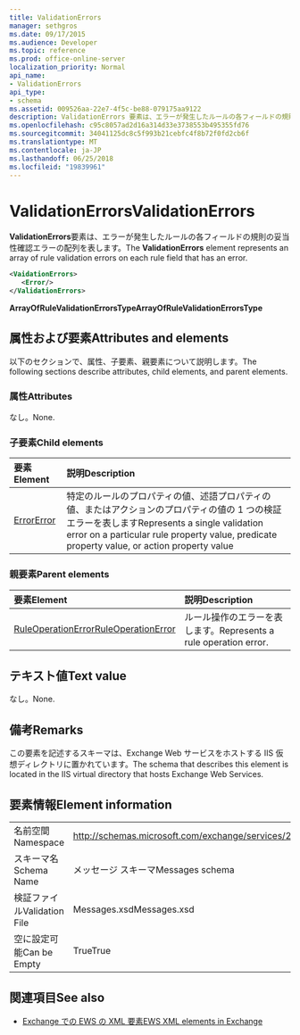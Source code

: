 ```yaml
---
title: ValidationErrors
manager: sethgros
ms.date: 09/17/2015
ms.audience: Developer
ms.topic: reference
ms.prod: office-online-server
localization_priority: Normal
api_name:
- ValidationErrors
api_type:
- schema
ms.assetid: 009526aa-22e7-4f5c-be88-079175aa9122
description: ValidationErrors 要素は、エラーが発生したルールの各フィールドの規則の妥当性確認エラーの配列を表します。
ms.openlocfilehash: c95c8057ad2d16a314d33e3738553b495355fd76
ms.sourcegitcommit: 34041125dc8c5f993b21cebfc4f8b72f0fd2cb6f
ms.translationtype: MT
ms.contentlocale: ja-JP
ms.lasthandoff: 06/25/2018
ms.locfileid: "19839961"
---
```

# <a name="validationerrors"></a><span data-ttu-id="9d15a-103">ValidationErrors</span><span class="sxs-lookup"><span data-stu-id="9d15a-103">ValidationErrors</span></span>

<span data-ttu-id="9d15a-104">**ValidationErrors**要素は、エラーが発生したルールの各フィールドの規則の妥当性確認エラーの配列を表します。</span><span class="sxs-lookup"><span data-stu-id="9d15a-104">The **ValidationErrors** element represents an array of rule validation errors on each rule field that has an error.</span></span> 
  
```XML
<VaidationErrors>
   <Error/>
</ValidationErrors>
```

 <span data-ttu-id="9d15a-105">**ArrayOfRuleValidationErrorsType**</span><span class="sxs-lookup"><span data-stu-id="9d15a-105">**ArrayOfRuleValidationErrorsType**</span></span>
## <a name="attributes-and-elements"></a><span data-ttu-id="9d15a-106">属性および要素</span><span class="sxs-lookup"><span data-stu-id="9d15a-106">Attributes and elements</span></span>

<span data-ttu-id="9d15a-107">以下のセクションで、属性、子要素、親要素について説明します。</span><span class="sxs-lookup"><span data-stu-id="9d15a-107">The following sections describe attributes, child elements, and parent elements.</span></span>
  
### <a name="attributes"></a><span data-ttu-id="9d15a-108">属性</span><span class="sxs-lookup"><span data-stu-id="9d15a-108">Attributes</span></span>

<span data-ttu-id="9d15a-109">なし。</span><span class="sxs-lookup"><span data-stu-id="9d15a-109">None.</span></span>
  
### <a name="child-elements"></a><span data-ttu-id="9d15a-110">子要素</span><span class="sxs-lookup"><span data-stu-id="9d15a-110">Child elements</span></span>

|<span data-ttu-id="9d15a-111">**要素**</span><span class="sxs-lookup"><span data-stu-id="9d15a-111">**Element**</span></span>|<span data-ttu-id="9d15a-112">**説明**</span><span class="sxs-lookup"><span data-stu-id="9d15a-112">**Description**</span></span>|
|:-----|:-----|
|[<span data-ttu-id="9d15a-113">Error</span><span class="sxs-lookup"><span data-stu-id="9d15a-113">Error</span></span>](error.md) <br/> |<span data-ttu-id="9d15a-114">特定のルールのプロパティの値、述語プロパティの値、またはアクションのプロパティの値の 1 つの検証エラーを表します</span><span class="sxs-lookup"><span data-stu-id="9d15a-114">Represents a single validation error on a particular rule property value, predicate property value, or action property value</span></span>  <br/> |
   
### <a name="parent-elements"></a><span data-ttu-id="9d15a-115">親要素</span><span class="sxs-lookup"><span data-stu-id="9d15a-115">Parent elements</span></span>

|<span data-ttu-id="9d15a-116">**要素**</span><span class="sxs-lookup"><span data-stu-id="9d15a-116">**Element**</span></span>|<span data-ttu-id="9d15a-117">**説明**</span><span class="sxs-lookup"><span data-stu-id="9d15a-117">**Description**</span></span>|
|:-----|:-----|
|[<span data-ttu-id="9d15a-118">RuleOperationError</span><span class="sxs-lookup"><span data-stu-id="9d15a-118">RuleOperationError</span></span>](ruleoperationerror.md) <br/> |<span data-ttu-id="9d15a-119">ルール操作のエラーを表します。</span><span class="sxs-lookup"><span data-stu-id="9d15a-119">Represents a rule operation error.</span></span>  <br/> |
   
## <a name="text-value"></a><span data-ttu-id="9d15a-120">テキスト値</span><span class="sxs-lookup"><span data-stu-id="9d15a-120">Text value</span></span>

<span data-ttu-id="9d15a-121">なし。</span><span class="sxs-lookup"><span data-stu-id="9d15a-121">None.</span></span>
  
## <a name="remarks"></a><span data-ttu-id="9d15a-122">備考</span><span class="sxs-lookup"><span data-stu-id="9d15a-122">Remarks</span></span>

<span data-ttu-id="9d15a-123">この要素を記述するスキーマは、Exchange Web サービスをホストする IIS 仮想ディレクトリに置かれています。</span><span class="sxs-lookup"><span data-stu-id="9d15a-123">The schema that describes this element is located in the IIS virtual directory that hosts Exchange Web Services.</span></span>
  
## <a name="element-information"></a><span data-ttu-id="9d15a-124">要素情報</span><span class="sxs-lookup"><span data-stu-id="9d15a-124">Element information</span></span>

|||
|:-----|:-----|
|<span data-ttu-id="9d15a-125">名前空間</span><span class="sxs-lookup"><span data-stu-id="9d15a-125">Namespace</span></span>  <br/> |http://schemas.microsoft.com/exchange/services/2006/messages  <br/> |
|<span data-ttu-id="9d15a-126">スキーマ名</span><span class="sxs-lookup"><span data-stu-id="9d15a-126">Schema Name</span></span>  <br/> |<span data-ttu-id="9d15a-127">メッセージ スキーマ</span><span class="sxs-lookup"><span data-stu-id="9d15a-127">Messages schema</span></span>  <br/> |
|<span data-ttu-id="9d15a-128">検証ファイル</span><span class="sxs-lookup"><span data-stu-id="9d15a-128">Validation File</span></span>  <br/> |<span data-ttu-id="9d15a-129">Messages.xsd</span><span class="sxs-lookup"><span data-stu-id="9d15a-129">Messages.xsd</span></span>  <br/> |
|<span data-ttu-id="9d15a-130">空に設定可能</span><span class="sxs-lookup"><span data-stu-id="9d15a-130">Can be Empty</span></span>  <br/> |<span data-ttu-id="9d15a-131">True</span><span class="sxs-lookup"><span data-stu-id="9d15a-131">True</span></span>  <br/> |
   
## <a name="see-also"></a><span data-ttu-id="9d15a-132">関連項目</span><span class="sxs-lookup"><span data-stu-id="9d15a-132">See also</span></span>



- [<span data-ttu-id="9d15a-133">Exchange での EWS の XML 要素</span><span class="sxs-lookup"><span data-stu-id="9d15a-133">EWS XML elements in Exchange</span></span>](ews-xml-elements-in-exchange.md)

